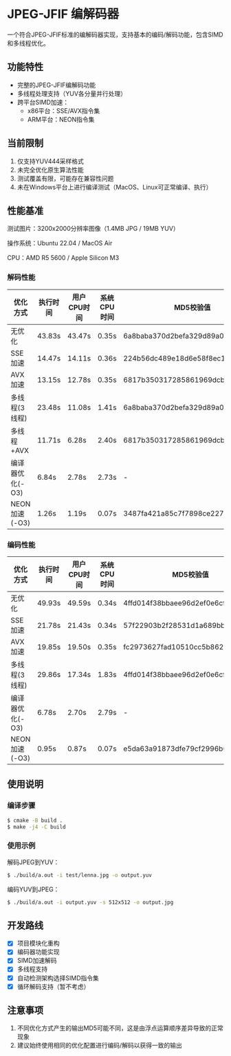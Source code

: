 # JPEG-JFIF 编解码器

一个符合JPEG-JFIF标准的编解码器实现，支持基本的编码/解码功能，包含SIMD和多线程优化。

## 功能特性

- 完整的JPEG-JFIF编解码功能
- 多线程处理支持（YUV各分量并行处理）
- 跨平台SIMD加速：
  - x86平台：SSE/AVX指令集
  - ARM平台：NEON指令集

## 当前限制

1. 仅支持YUV444采样格式
2. 未完全优化原生算法性能
3. 测试覆盖有限，可能存在兼容性问题
4. 未在Windows平台上进行编译测试（MacOS、Linux可正常编译、执行）

## 性能基准

测试图片：3200x2000分辨率图像（1.4MB JPG / 19MB YUV）

操作系统：Ubuntu 22.04 / MacOS Air

CPU：AMD R5 5600 / Apple Silicon M3

### 解码性能

| 优化方式            | 执行时间 | 用户CPU时间 | 系统CPU时间 | MD5校验值                   |
|---------------------|----------|-------------|-------------|-----------------------------|
| 无优化              | 43.83s   | 43.47s      | 0.35s       | 6a8baba370d2befa329d89a0910e7b1f |
| SSE加速             | 14.47s   | 14.11s      | 0.36s       | 224b56dc489e18d6e58f8ec1f2513a28 |
| AVX加速             | 13.15s   | 12.78s      | 0.35s       | 6817b350317285861969dcb57d2fc46a |
| 多线程(3线程)       | 23.48s   | 11.08s      | 1.41s       | 6a8baba370d2befa329d89a0910e7b1f |
| 多线程+AVX          | 11.71s   | 6.28s       | 2.40s       | 6817b350317285861969dcb57d2fc46a |
| 编译器优化(-O3)     | 6.84s    | 2.78s       | 2.73s       | -                           |
| NEON加速(-O3)       | 1.26s    | 1.19s       | 0.07s       | 3487fa421a85c7f7898ce22781d7c1d5 |

### 编码性能

| 优化方式            | 执行时间 | 用户CPU时间 | 系统CPU时间 | MD5校验值                   |
|---------------------|----------|-------------|-------------|-----------------------------|
| 无优化              | 49.93s   | 49.59s      | 0.34s       | 4ffd014f38bbaee96d2ef0e6cf4fcb3e |
| SSE加速             | 21.78s   | 21.43s      | 0.34s       | 57f22903b2f28531d1a689bbd429aebf |
| AVX加速             | 19.85s   | 19.50s      | 0.35s       | fc2973627fad10510cc5b862219f2155 |
| 多线程(3线程)       | 29.86s   | 17.34s      | 1.83s       | 4ffd014f38bbaee96d2ef0e6cf4fcb3e |
| 编译器优化(-O3)     | 6.78s    | 2.70s       | 2.79s       | -                           |
| NEON加速(-O3)       | 0.95s    | 0.87s       | 0.07s       | e5da63a91873dfe79cf2996b07a8e090 |

## 使用说明

### 编译步骤

```bash
$ cmake -B build .
$ make -j4 -C build
```


### 使用示例

解码JPEG到YUV：
```bash
$ ./build/a.out -i test/lenna.jpg -o output.yuv
```

编码YUV到JPEG：
```bash
$ ./build/a.out -i output.yuv -s 512x512 -o output.jpg
```

## 开发路线

- [x] 项目模块化重构
- [x] 编码器功能实现
- [x] SIMD加速解码
- [x] 多线程支持
- [x] 自动检测架构选择SIMD指令集
- [x] 循环解码支持（暂不考虑）

## 注意事项

1. 不同优化方式产生的输出MD5可能不同，这是由浮点运算顺序差异导致的正常现象
2. 建议始终使用相同的优化配置进行编码/解码以获得一致的输出
